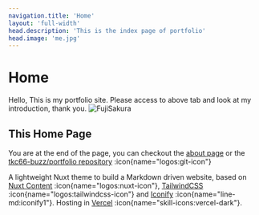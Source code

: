 ```yaml
---
navigation.title: 'Home'
layout: 'full-width'
head.description: 'This is the index page of portfolio'
head.image: 'me.jpg'
---
```


# Home

Hello, This is my portfolio site. Please access to above tab and look at my introduction, thank you.
![FujiSakura](fuji_sakura.jpg)

## This Home Page

You are at the end of the page, you can checkout the [about page](/about) or the [tkc66-buzz/portfolio repository](https://github.com/tkc66-buzz/portfolio) :icon{name="logos:git-icon"}

A lightweight Nuxt theme to build a Markdown driven website, based on [Nuxt Content](https://content.nuxt.com) :icon{name="logos:nuxt-icon"}, [TailwindCSS](https://tailwindcss.com) :icon{name="logos:tailwindcss-icon"} and [Iconify](https://iconify.design) :icon{name="line-md:iconify1"}.
Hosting in [Vercel](https://vercel.com/home) :icon{name="skill-icons:vercel-dark"}.
